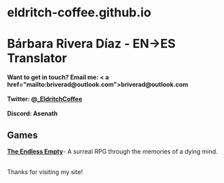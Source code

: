 # eldritch-coffee.github.io


<head>
 <meta http-equiv="Content-Type" content="text/html; charset=utf-8">
 <title>Bárbara Rivera Díaz - EN→ES Translator</title>
 <meta name="description" content="Gameloc, Translation, Videogame.">
</head>

<h1>Bárbara Rivera Díaz - EN→ES Translator</h1>
<b>Want to get in touch? Email me: < a href="mailto:briverad@outlook.com">briverad@outlook.com</b><br>
<br><b>Twitter: @<a href="https://twitter.com/_EldritchCoffee">_EldritchCoffee</a></b><br>
<br><b>Discord: Asenath</b><br>

<h2>Games</h2>
<b><a href="https://store.steampowered.com/app/959410/The_Endless_Empty/">The Endless Empty</a></b>-
A surreal RPG through the memories of a dying mind.<br>
<br>






Thanks for visiting my site!
